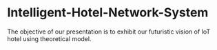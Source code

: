 # Intelligent-Hotel-Network-System
The objective of our presentation is to exhibit our futuristic vision of IoT hotel using theoretical model.
